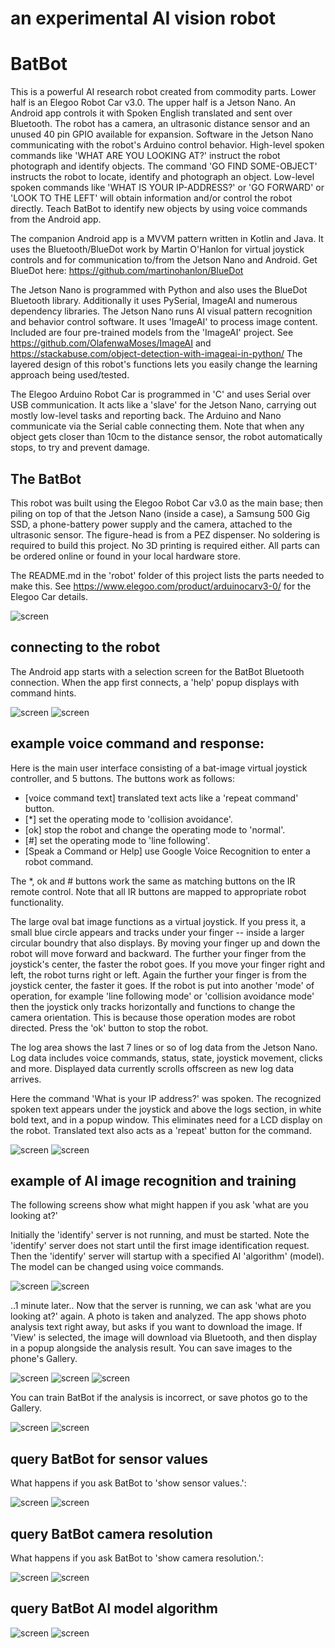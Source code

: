 an experimental AI vision robot
===============================

# BatBot

 This is a powerful AI research robot created from commodity parts. Lower half is an Elegoo Robot Car v3.0. The upper half is a Jetson Nano. An Android app controls it with Spoken English translated and sent over Bluetooth. The robot has a camera, an ultrasonic distance sensor and an unused 40 pin GPIO available for expansion. Software in the Jetson Nano communicating with the robot's Arduino control behavior. High-level spoken commands like 'WHAT ARE YOU LOOKING AT?' instruct the robot photograph and identify objects. The command 'GO FIND SOME-OBJECT' instructs the robot to locate, identify and photograph an object. Low-level spoken commands like 'WHAT IS YOUR IP-ADDRESS?' or 'GO FORWARD' or 'LOOK TO THE LEFT' will obtain information and/or control the robot directly. Teach BatBot to identify new objects by using voice commands from the Android app.

 The companion Android app is a MVVM pattern written in Kotlin and Java. It uses the Bluetooth/BlueDot work by Martin O'Hanlon for virtual joystick controls and for communication to/from the Jetson Nano and Android. Get BlueDot here: https://github.com/martinohanlon/BlueDot  

 The Jetson Nano is programmed with Python and also uses the BlueDot Bluetooth library. Additionally it uses PySerial, ImageAI and numerous dependency libraries. The Jetson Nano runs AI visual pattern recognition and behavior control software. It uses 'ImageAI' to process image content. Included are four pre-trained models from the 'ImageAI' project. See https://github.com/OlafenwaMoses/ImageAI and https://stackabuse.com/object-detection-with-imageai-in-python/  The layered design of this robot's functions lets you easily change the learning approach being used/tested.

 The Elegoo Arduino Robot Car is programmed in 'C' and uses Serial over USB communication.  It acts like a 'slave' for the Jetson Nano, carrying out mostly low-level tasks and reporting back. The Arduino and Nano communicate via the Serial cable connecting them. Note that when any object gets closer than 10cm to the distance sensor, the robot automatically stops, to try and prevent damage.


## The BatBot

This robot was built using the Elegoo Robot Car v3.0 as the main base; then piling on top of that the Jetson Nano (inside a case), a Samsung 500 Gig SSD, a phone-battery power supply and the camera, attached to the ultrasonic sensor. The figure-head is from a PEZ dispenser. No soldering is required to build this project. No 3D printing is required either. All parts can be ordered online or found in your local hardware store.

The README.md in the 'robot' folder of this project lists the parts needed to make this.
See https://www.elegoo.com/product/arduinocarv3-0/ for the Elegoo Car details.

![screen](../master/screens/batbot.png)


## connecting to the robot

The Android app starts with a selection screen for the BatBot Bluetooth connection.  When the app first connects, a 'help' popup displays with command hints.

![screen](../master/screens/BatBot_connect.jpg)
![screen](../master/screens/BatBot_connected.jpg)


## example voice command and response:

 Here is the main user interface consisting of a bat-image virtual joystick controller, and 5 buttons. The buttons work as follows:

 - [voice command text] translated text acts like a 'repeat command' button.
 - [*] set the operating mode to 'collision avoidance'.
 - [ok] stop the robot and change the operating mode to 'normal'.
 - [#] set the operating mode to 'line following'.
 - [Speak a Command or Help] use Google Voice Recognition to enter a robot command.

The *, ok and # buttons work the same as matching buttons on the IR remote control.
Note that all IR buttons are mapped to appropriate robot functionality.

The large oval bat image functions as a virtual joystick.  If you press it, a small blue circle appears and tracks under your finger -- inside a larger circular boundry that also displays. By moving your finger up and down the robot will move forward and backward. The further your finger from the joystick's center, the faster the robot goes. If you move your finger right and left, the robot turns right or left. Again the further your finger is from the joystick center, the faster it goes. If the robot is put into another 'mode' of operation, for example 'line following mode' or 'collision avoidance mode' then the joystick only tracks horizontally and functions to change the camera orientation. This is because those operation modes are robot directed. Press the 'ok' button to stop the robot.

The log area shows the last 7 lines or so of log data from the Jetson Nano. Log data includes voice commands, status, state, joystick movement, clicks and more. Displayed data currently scrolls offscreen as new log data arrives.

Here the command 'What is your IP address?' was spoken. The recognized spoken text appears under the joystick and above the logs section, in white bold text, and in a popup window. This eliminates need for a LCD display on the robot. Translated text also acts as a 'repeat' button for the command.

![screen](../master/screens/BatBot_voice_command.jpg)
![screen](../master/screens/BatBot_IP_address.jpg)


## example of AI image recognition and training

The following screens show what might happen if you ask 'what are you looking at?'

Initially the 'identify' server is not running, and must be started. Note the 'identify' server does not start until the first image identification request. Then the 'identify' server will startup with a specified AI 'algorithm' (model). The model can be changed using voice commands.

![screen](../master/screens/BatBot_identify.jpg)
![screen](../master/screens/BatBot_start_server.jpg)

..1 minute later.. Now that the server is running, we can ask 'what are you looking at?' again. A photo is taken and analyzed. The app shows photo analysis text right away, but asks if you want to download the image.  If 'View' is selected, the image will download via Bluetooth, and then display in a popup alongside the analysis result. You can save images to the phone's Gallery.

![screen](../master/screens/BatBot_identify_results.jpg)
![screen](../master/screens/BatBot_transfer_image.jpg)
![screen](../master/screens/BatBot_identify_results_image.jpg)

You can train BatBot if the analysis is incorrect, or save photos go to the Gallery.

![screen](../master/screens/BatBot_identify_results_train.jpg)
![screen](../master/screens/BatBot_identify_results_learn.jpg)

## query BatBot for sensor values

What happens if you ask BatBot to 'show sensor values.':

![screen](../master/screens/BatBot_show_sensors.jpg)
![screen](../master/screens/BatBot_sensor_values.jpg)

## query BatBot camera resolution

What happens if you ask BatBot to 'show camera resolution.':

![screen](../master/screens/BatBot_show_resolution.jpg)
![screen](../master/screens/BatBot_resolution.jpg)

## query BatBot AI model algorithm

![screen](../master/screens/BatBot_ask_AI_algorithm.jpg)
![screen](../master/screens/BatBot_AI_algorithm.jpg)



